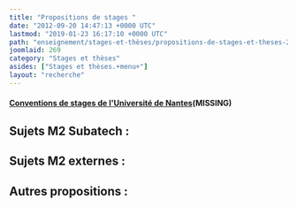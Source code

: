 ```yaml
---
title: "Propositions de stages "
date: "2012-09-20 14:47:13 +0000 UTC"
lastmod: "2019-01-23 16:17:10 +0000 UTC"
path: "enseignement/stages-et-thèses/propositions-de-stages-et-theses-2012-2013.xx.md"
joomlaid: 269
category: "Stages et thèses"
asides: ["Stages et thèses.+menu+"]
layout: "recherche"
---
```

#### [Conventions de stages de l'Université de Nantes](http://www.sciences-techniques.univ-nantes.fr/26474633/0/fiche___pagelibre/&RH=1308826588953%!)(MISSING)

Sujets M2 Subatech :
--------------------

Sujets M2 externes :
--------------------

Autres propositions :
---------------------
